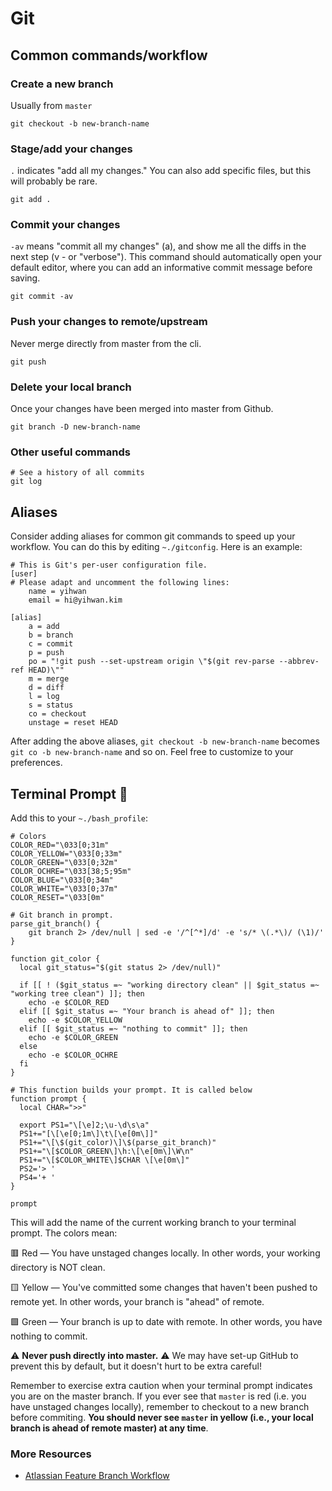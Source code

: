 # Git 

## Common commands/workflow 

### Create a new branch 
Usually from `master` 

```
git checkout -b new-branch-name
``` 

### Stage/add your changes 
`.` indicates "add all my changes." You can also add specific files, but this will probably be rare. 

```
git add .
```

### Commit your changes 
`-av` means "commit all my changes" (a), and show me all the diffs in the next step (v - or "verbose"). This command should automatically open your default editor, where you can add an informative commit message before saving. 

```
git commit -av 
```

### Push your changes to remote/upstream 
Never merge directly from master from the cli.

```
git push 
```

### Delete your local branch 
Once your changes have been merged into master from Github. 
```
git branch -D new-branch-name 
```

### Other useful commands 

```
# See a history of all commits 
git log
```

## Aliases 
Consider adding aliases for common git commands to speed up your workflow. You can do this by editing `~./gitconfig`. Here is an example: 

```
# This is Git's per-user configuration file.
[user]
# Please adapt and uncomment the following lines:
	name = yihwan
	email = hi@yihwan.kim

[alias]
	a = add
	b = branch
	c = commit
	p = push
	po = "!git push --set-upstream origin \"$(git rev-parse --abbrev-ref HEAD)\""
	m = merge
	d = diff
	l = log
	s = status
	co = checkout
	unstage = reset HEAD
```

After adding the above aliases, `git checkout -b new-branch-name` becomes `git co -b new-branch-name` and so on. Feel free to customize to your preferences. 

## Terminal Prompt 🎨
Add this to your `~./bash_profile`: 
```
# Colors
COLOR_RED="\033[0;31m"
COLOR_YELLOW="\033[0;33m"
COLOR_GREEN="\033[0;32m"
COLOR_OCHRE="\033[38;5;95m"
COLOR_BLUE="\033[0;34m"
COLOR_WHITE="\033[0;37m"
COLOR_RESET="\033[0m"

# Git branch in prompt.
parse_git_branch() {
    git branch 2> /dev/null | sed -e '/^[^*]/d' -e 's/* \(.*\)/ (\1)/'
}

function git_color {
  local git_status="$(git status 2> /dev/null)"

  if [[ ! ($git_status =~ "working directory clean" || $git_status =~ "working tree clean") ]]; then
    echo -e $COLOR_RED
  elif [[ $git_status =~ "Your branch is ahead of" ]]; then
    echo -e $COLOR_YELLOW
  elif [[ $git_status =~ "nothing to commit" ]]; then
    echo -e $COLOR_GREEN
  else
    echo -e $COLOR_OCHRE
  fi
}

# This function builds your prompt. It is called below
function prompt {
  local CHAR=">>"

  export PS1="\[\e]2;\u-\d\s\a"
  PS1+="[\[\e[0;1m\]\t\[\e[0m\]]"
  PS1+="\[\$(git_color)\]\$(parse_git_branch)"
  PS1+="\[$COLOR_GREEN\]\h:\[\e[0m\]\W\n"
  PS1+="\[$COLOR_WHITE\]$CHAR \[\e[0m\]"
  PS2='> '
  PS4='+ '
}

prompt
```

This will add the name of the current working branch to your terminal prompt. The colors mean: 

🟥 Red — You have unstaged changes locally. In other words, your working directory is NOT clean. 

🟨 Yellow — You've committed some changes that haven't been pushed to remote yet. In other words, your branch is "ahead" of remote. 

🟩 Green — Your branch is up to date with remote. In other words, you have nothing to commit. 

⚠️ **Never push directly into master.** ⚠️
We may have set-up GitHub to prevent this by default, but it doesn't hurt to be extra careful! 

Remember to exercise extra caution when your terminal prompt indicates you are on the master branch. If you ever see that `master` is red (i.e. you have unstaged changes locally), remember to checkout to a new branch before commiting. **You should never see `master` in yellow (i.e., your local branch is ahead of remote master) at any time**.  

### More Resources 
* [Atlassian Feature Branch Workflow](https://www.atlassian.com/git/tutorials/comparing-workflows/feature-branch-workflow)
